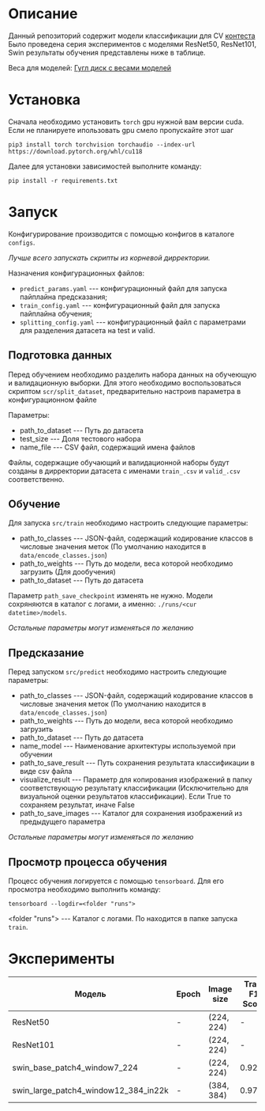 # Описание 
Данный репозиторий содержит модели классификации для CV 
[контеста](https://www.kaggle.com/competitions/vk-made-sports-image-classification/overview)
Было проведена серия экспериментов с моделями ResNet50, ResNet101, Swin результаты обучения представлены ниже в таблице.

Веса для моделей: [Гугл диск с весами моделей](https://drive.google.com/drive/folders/1vrx6XjZOdMcLQGimxF7DAkmP5g4K0a8v?usp=sharing)

# Установка

Сначала необходимо установить `torch` gpu нужной вам версии cuda. Если не планируете ипользовать gpu смело пропускайте этот шаг
```commandline
pip3 install torch torchvision torchaudio --index-url https://download.pytorch.org/whl/cu118
```

Далее для установки зависимостей выполните команду:
```commandline
pip install -r requirements.txt
```
# Запуск
Конфигурирование производится с помощью конфигов в каталоге `configs`.

*Лучше всего запускать скрипты из корневой дирректории.*

Назначения конфигурационных файлов:
- `predict_params.yaml` --- конфигурационный файл для запуска пайплайна предсказания;
- `train_config.yaml` --- конфигурационный файл для запуска пайплайна обучения;
- `splitting_config.yaml` --- конфигурационный файл с параметрами для разделения датасета на test и valid.

## Подготовка данных
Перед обучением необходимо разделить набора данных на обучеющую и валидационную выборки. 
Для этого необходимо воспользоваться скриптом `scr/split_dataset`, 
предварительно настроив параметра в конфигурационном файле

Параметры:
- path_to_dataset --- Путь до датасета 
- test_size --- Доля тестового набора 
- name_file --- CSV файл, содержащий имена файлов

Файлы, содержащие обучающий и валидационной наборы будут созданы в дирректории датасета 
с именами `train_.csv` и `valid_.csv` соответственно.


## Обучение
Для запуска `src/train` необходимо настроить следующие параметры:

 - path_to_classes --- JSON-файл, содержащий кодирование классов в числовые значения меток (По умолчанию находится в `data/encode_classes.json`)
 - path_to_weights --- Путь до модели, веса которой необходимо загрузить (Для дообучения)
 - path_to_dataset --- Путь до датасета

Параметр `path_save_checkpoint` изменять не нужно. Модели сохряняются в каталог с логами, а именно: `./runs/<cur datetime>/models`.

*Остальные параметры могут изменяться по желанию*

## Предсказание
Перед запуском `src/predict` необходимо настроить следующие параметры:
- path_to_classes --- JSON-файл, содержащий кодирование классов в числовые значения меток (По умолчанию находится в `data/encode_classes.json`)
- path_to_weights --- Путь до модели, веса которой необходимо загрузить
- path_to_dataset --- Путь до датасета
- name_model --- Наименование архитектуры используемой при обучении
- path_to_save_result --- Путь сохранения результата классификации в виде csv файла
- visualize_result --- Параметр для копирования изображений в папку соответствующую результату классификации (Исключительно для визуальной оценки результатов классификации). Если True то сохраняем результат, иначе False
- path_to_save_images ---  Каталог для сохранения изображений из предыдущего параметра

*Остальные параметры могут изменяться по желанию*


## Просмотр процесса обучения
Процесс обучения логируется с помощью `tensorboard`. Для его просмотра необходимо выполнить команду:
```commandline
tensorboard --logdir=<folder "runs">
```
<folder "runs"> --- Каталог с логами. По находится в папке запуска `train`.

# Эксперименты

 Модель   | Epoch | Image size | Train F1 Score | Validate F1 Score | Test F1 Score |
----------|-------|------------|---------------| ------------|---------|
ResNet50 | -     | (224, 224) | -          | -           | -       |
ResNet101 | -     | (224, 224) |-          | -           | -       |
swin_base_patch4_window7_224 | -    | (224, 224) | 0.9240     | 0.9266      | 0.92738        |
swin_large_patch4_window12_384_in22k | -     | (384, 384) | 0.9703     | 0.9708      | 0.95361      |